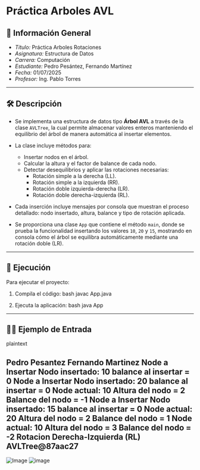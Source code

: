 # Práctica Arboles AVL

## 📌 Información General

- *Título:* Práctica Arboles Rotaciones
- *Asignatura:* Estructura de Datos
- *Carrera:* Computación
- *Estudiante:* Pedro Pesántez, Fernando Martínez
- *Fecha:* 01/07/2025
- *Profesor:* Ing. Pablo Torres

---

## 🛠 Descripción

- Se implementa una estructura de datos tipo **Árbol AVL** a través de la clase `AVLTree`, la cual permite almacenar valores enteros manteniendo el equilibrio del árbol de manera automática al insertar elementos.

- La clase incluye métodos para:
  - Insertar nodos en el árbol.
  - Calcular la altura y el factor de balance de cada nodo.
  - Detectar desequilibrios y aplicar las rotaciones necesarias:
    - Rotación simple a la derecha (LL).
    - Rotación simple a la izquierda (RR).
    - Rotación doble izquierda-derecha (LR).
    - Rotación doble derecha-izquierda (RL).

- Cada inserción incluye mensajes por consola que muestran el proceso detallado: nodo insertado, altura, balance y tipo de rotación aplicada.

- Se proporciona una clase `App` que contiene el método `main`, donde se prueba la funcionalidad insertando los valores `10`, `20` y `15`, mostrando en consola cómo el árbol se equilibra automáticamente mediante una rotación doble (LR).

---

## 🚀 Ejecución

Para ejecutar el proyecto:

1. Compila el código:
    bash
    javac App.java
    
2. Ejecuta la aplicación:
    bash
    java App
    

---

## 🧑‍💻 Ejemplo de Entrada

plaintext

Pedro Pesantez
Fernando Martinez
Node a Insertar
Nodo insertado: 10 balance al insertar = 0
Node a Insertar
Nodo insertado: 20 balance al insertar = 0
Node actual: 10
        Altura del nodo  = 2
        Balance del nodo  = -1
Node a Insertar
Nodo insertado: 15 balance al insertar = 0
Node actual: 20
        Altura del nodo  = 2
        Balance del nodo  = 1
Node actual: 10
        Altura del nodo  = 3
        Balance del nodo  = -2
Rotacion Derecha-Izquierda (RL)
AVLTree@87aac27
---
![Image](https://github.com/user-attachments/assets/a13b0651-0441-40eb-920b-edd8461d89cd)
![image](https://github.com/user-attachments/assets/f11b6e52-1470-4872-8454-624d779d8424)
